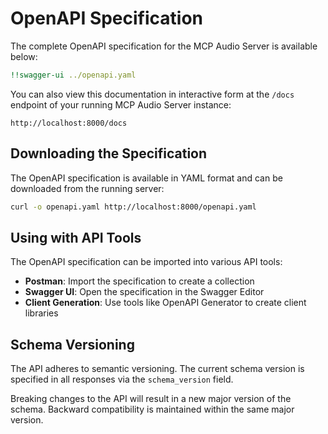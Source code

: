 # OpenAPI Specification

The complete OpenAPI specification for the MCP Audio Server is available below:

```yaml
!!swagger-ui ../openapi.yaml
```

You can also view this documentation in interactive form at the `/docs` endpoint of your running MCP Audio Server instance:

```
http://localhost:8000/docs
```

## Downloading the Specification

The OpenAPI specification is available in YAML format and can be downloaded from the running server:

```bash
curl -o openapi.yaml http://localhost:8000/openapi.yaml
```

## Using with API Tools

The OpenAPI specification can be imported into various API tools:

- **Postman**: Import the specification to create a collection
- **Swagger UI**: Open the specification in the Swagger Editor
- **Client Generation**: Use tools like OpenAPI Generator to create client libraries

## Schema Versioning

The API adheres to semantic versioning. The current schema version is specified in all responses via the `schema_version` field.

Breaking changes to the API will result in a new major version of the schema. Backward compatibility is maintained within the same major version.
